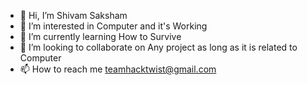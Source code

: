 - 👋 Hi, I’m Shivam Saksham
- 👀 I’m interested in Computer and it's Working
- 🌱 I’m currently learning How to Survive
- 💞️ I’m looking to collaborate on Any project as long as it is related to Computer
- 📫 How to reach me teamhacktwist@gmail.com

<!---
devil-shiva/devil-shiva is a ✨ special ✨ repository because its `README.md` (this file) appears on your GitHub profile.
You can click the Preview link to take a look at your changes.
--->

